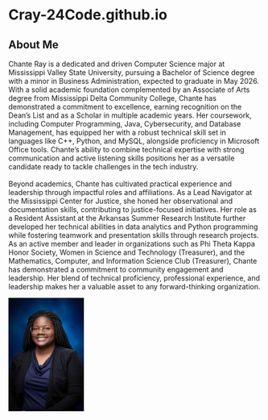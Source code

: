 # Cray-24Code.github.io

<h2>About Me</h2>
<p>
  Chante Ray is a dedicated and driven Computer Science major at Mississippi Valley State University, pursuing a Bachelor of Science degree with a minor in Business Administration, expected to graduate in May 2026. With a solid academic foundation complemented by an Associate of Arts degree from Mississippi Delta Community College, Chante has demonstrated a commitment to excellence, earning recognition on the Dean’s List and as a Scholar in multiple academic years. Her coursework, including Computer Programming, Java, Cybersecurity, and Database Management, has equipped her with a robust technical skill set in languages like C++, Python, and MySQL, alongside proficiency in Microsoft Office tools. Chante’s ability to combine technical expertise with strong communication and active listening skills positions her as a versatile candidate ready to tackle challenges in the tech industry. <br> <br> Beyond academics, Chante has cultivated practical experience and leadership through impactful roles and affiliations. As a Lead Navigator at the Mississippi Center for Justice, she honed her observational and documentation skills, contributing to justice-focused initiatives. Her role as a Resident Assistant at the Arkansas Summer Research Institute further developed her technical abilities in data analytics and Python programming while fostering teamwork and presentation skills through research projects. As an active member and leader in organizations such as Phi Theta Kappa Honor Society, Women in Science and Technology (Treasurer), and the Mathematics, Computer, and Information Science Club (Treasurer), Chante has demonstrated a commitment to community engagement and leadership. Her blend of technical proficiency, professional experience, and leadership makes her a valuable asset to any forward-thinking organization.
</p>

<img align="left" src="ChanteRay_Headshot.jpg" width="150px">
